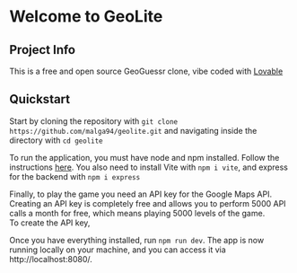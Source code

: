 # Welcome to GeoLite

## Project Info

This is a free and open source GeoGuessr clone, vibe coded with [Lovable](https://lovable.dev/)

## Quickstart

Start by cloning the repository with 
```git clone https://github.com/malga94/geolite.git```
and navigating inside the directory with ```cd geolite```

To run the application, you must have node and npm installed. Follow the instructions [here](https://nodejs.org/en/download). You also need to install Vite with ```npm i vite```, and express for the backend with ```npm i express```

Finally, to play the game you need an API key for the Google Maps API. Creating an API key is completely free and allows you to perform 5000 API calls a month for free, which means playing 5000 levels of the game.  
To create the API key, 

Once you have everything installed, run ```npm run dev```. The app is now running locally on your machine, and you can access it via http://localhost:8080/.




